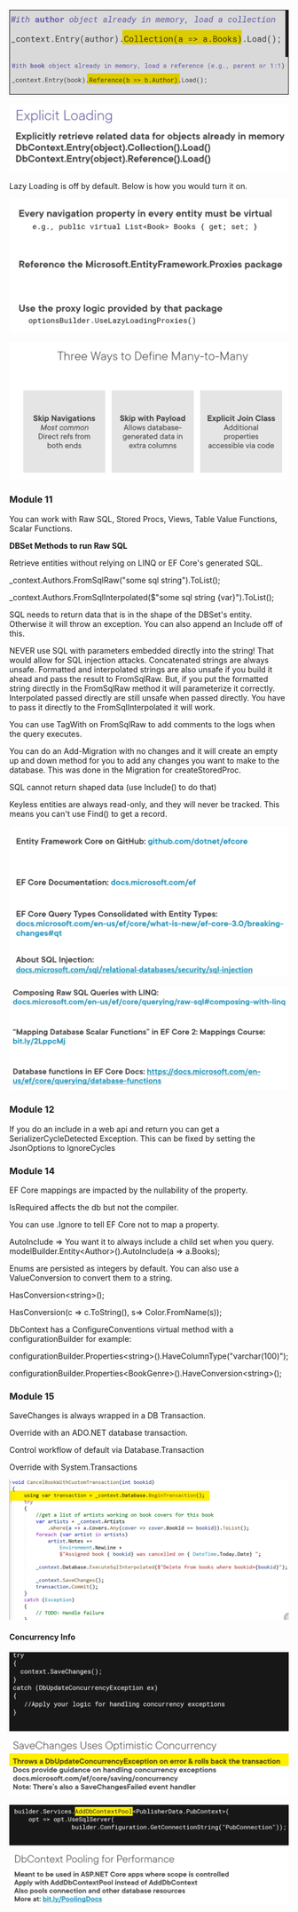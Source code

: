 ![Alt text](image-1.png)

![Alt text](image.png)

Lazy Loading is off by default.  Below is how you would turn it on.

![Alt text](image-2.png)

![Alt text](image-3.png)


### Module 11

You can work with Raw SQL, Stored Procs, Views, Table Value Functions, Scalar Functions.

**DBSet Methods to run Raw SQL**

Retrieve entities without relying on LINQ or EF Core's generated SQL.

_context.Authors.FromSqlRaw("some sql string").ToList(); 

_context.Authors.FromSqlInterpolated($"some sql string {var}").ToList();

SQL needs to return data that is in the shape of the DBSet's entity.  Otherwise it will throw an exception.  You can also append an Include off of this.

NEVER use SQL with parameters embedded directly into the string!  That would allow for SQL injection attacks.  Concatenated strings are always unsafe.  Formatted  and interpolated strings are also unsafe if you build it ahead and pass the result to FromSqlRaw.  But, if you put the formatted string directly in the FromSqlRaw method it will parameterize it correctly.  Interpolated passed directly are still unsafe when passed directly.  You have to pass it directly to the FromSqlInterpolated it will work.

You can use TagWith on FromSqlRaw to add comments to the logs when the query executes.

You can do an Add-Migration with no changes and it will create an empty up and down method for you to add any changes you want to make to the database.  This was done in the Migration for createStoredProc.

SQL cannot return shaped data (use Include() to do that)

Keyless entities are always read-only, and they will never be tracked.  This means you can't use Find() to get a record.

![Alt text](image-4.png)

![Alt text](image-5.png)

### Module 12

If you do an include in a web api and return you can get a SerializerCycleDetected Exception.  This can be fixed by setting the JsonOptions to IgnoreCycles

### Module 14

EF Core mappings are impacted by the nullability of the property.

IsRequired affects the db but not the compiler.

You can use .Ignore to tell EF Core not to map a property.

AutoInclude => You want it to always include a child set when you query.
modelBuilder.Entity\<Author>\().AutoInclude(a => a.Books);

Enums are persisted as integers by default.  You can also use a ValueConversion to convert them to a string.

HasConversion\<string\>();

HasConversion(c => c.ToString(), s=> Color.FromName(s));

DbContext has a ConfigureConventions virtual method with a configurationBuilder for example:

configurationBuilder.Properties\<string\>().HaveColumnType("varchar(100)");

configurationBuilder.Properties\<BookGenre\>().HaveConversion\<string\>();

### Module 15

SaveChanges is always wrapped in a DB Transaction.

Override with an ADO.NET database transaction.

Control workflow of default via Database.Transaction

Override with System.Transactions

![Alt text](image-6.png)

#### Concurrency Info

![Alt text](image-7.png)

![Alt text](image-8.png)